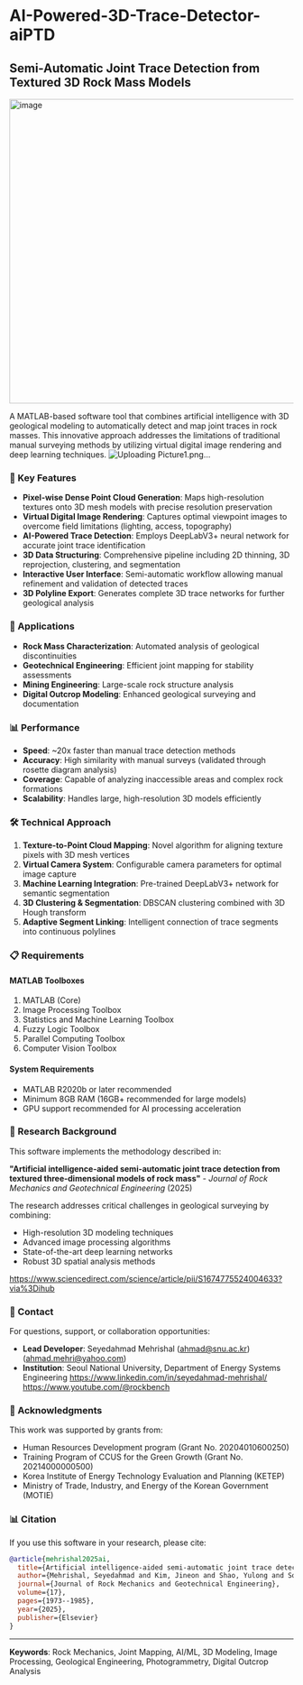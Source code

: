 # AI-Powered-3D-Trace-Detector-aiPTD

## Semi-Automatic Joint Trace Detection from Textured 3D Rock Mass Models

<img width="1008" height="540" alt="image" src="https://github.com/user-attachments/assets/a1f3e6bd-9bdf-4b2a-b68e-51f86e6d9b41" />

A MATLAB-based software tool that combines artificial intelligence with 3D geological modeling to automatically detect and map joint traces in rock masses. This innovative approach addresses the limitations of traditional manual surveying methods by utilizing virtual digital image rendering and deep learning techniques.
![Uploading Picture1.png…]()

### 🔬 Key Features

- **Pixel-wise Dense Point Cloud Generation**: Maps high-resolution textures onto 3D mesh models with precise resolution preservation
- **Virtual Digital Image Rendering**: Captures optimal viewpoint images to overcome field limitations (lighting, access, topography)
- **AI-Powered Trace Detection**: Employs DeepLabV3+ neural network for accurate joint trace identification
- **3D Data Structuring**: Comprehensive pipeline including 2D thinning, 3D reprojection, clustering, and segmentation
- **Interactive User Interface**: Semi-automatic workflow allowing manual refinement and validation of detected traces
- **3D Polyline Export**: Generates complete 3D trace networks for further geological analysis

### 🎯 Applications

- **Rock Mass Characterization**: Automated analysis of geological discontinuities
- **Geotechnical Engineering**: Efficient joint mapping for stability assessments
- **Mining Engineering**: Large-scale rock structure analysis
- **Digital Outcrop Modeling**: Enhanced geological surveying and documentation

### 📊 Performance

- **Speed**: ~20x faster than manual trace detection methods
- **Accuracy**: High similarity with manual surveys (validated through rosette diagram analysis)
- **Coverage**: Capable of analyzing inaccessible areas and complex rock formations
- **Scalability**: Handles large, high-resolution 3D models efficiently

### 🛠️ Technical Approach

1. **Texture-to-Point Cloud Mapping**: Novel algorithm for aligning texture pixels with 3D mesh vertices
2. **Virtual Camera System**: Configurable camera parameters for optimal image capture
3. **Machine Learning Integration**: Pre-trained DeepLabV3+ network for semantic segmentation
4. **3D Clustering & Segmentation**: DBSCAN clustering combined with 3D Hough transform
5. **Adaptive Segment Linking**: Intelligent connection of trace segments into continuous polylines

### 📋 Requirements

#### MATLAB Toolboxes
1. MATLAB (Core)
2. Image Processing Toolbox
3. Statistics and Machine Learning Toolbox
4. Fuzzy Logic Toolbox
5. Parallel Computing Toolbox
6. Computer Vision Toolbox

#### System Requirements
- MATLAB R2020b or later recommended
- Minimum 8GB RAM (16GB+ recommended for large models)
- GPU support recommended for AI processing acceleration


### 🔬 Research Background

This software implements the methodology described in:

**"Artificial intelligence-aided semi-automatic joint trace detection from textured three-dimensional models of rock mass"** - *Journal of Rock Mechanics and Geotechnical Engineering* (2025)

The research addresses critical challenges in geological surveying by combining:
- High-resolution 3D modeling techniques
- Advanced image processing algorithms
- State-of-the-art deep learning networks
- Robust 3D spatial analysis methods

https://www.sciencedirect.com/science/article/pii/S1674775524004633?via%3Dihub

### 📧 Contact

For questions, support, or collaboration opportunities:
- **Lead Developer**: Seyedahmad Mehrishal (ahmad@snu.ac.kr) (ahmad.mehri@yahoo.com)
- **Institution**: Seoul National University, Department of Energy Systems Engineering
https://www.linkedin.com/in/seyedahmad-mehrishal/
https://www.youtube.com/@rockbench
### 🙏 Acknowledgments

This work was supported by grants from:
- Human Resources Development program (Grant No. 20204010600250)
- Training Program of CCUS for the Green Growth (Grant No. 20214000000500)
- Korea Institute of Energy Technology Evaluation and Planning (KETEP)
- Ministry of Trade, Industry, and Energy of the Korean Government (MOTIE)

### 📊 Citation

If you use this software in your research, please cite:

```bibtex
@article{mehrishal2025ai,
  title={Artificial intelligence-aided semi-automatic joint trace detection from textured three-dimensional models of rock mass},
  author={Mehrishal, Seyedahmad and Kim, Jineon and Shao, Yulong and Song, Jae Joon},
  journal={Journal of Rock Mechanics and Geotechnical Engineering},
  volume={17},
  pages={1973--1985},
  year={2025},
  publisher={Elsevier}
}
```

---

**Keywords**: Rock Mechanics, Joint Mapping, AI/ML, 3D Modeling, Image Processing, Geological Engineering, Photogrammetry, Digital Outcrop Analysis
